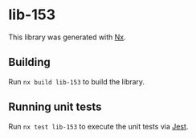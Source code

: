 # lib-153

This library was generated with [Nx](https://nx.dev).

## Building

Run `nx build lib-153` to build the library.

## Running unit tests

Run `nx test lib-153` to execute the unit tests via [Jest](https://jestjs.io).
